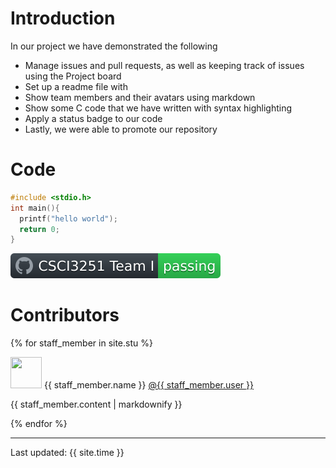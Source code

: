 # Introduction
In our project we have demonstrated the following
* Manage issues and pull requests, as well as keeping track of issues using the Project board
* Set up a readme file with
* Show team members and their avatars using markdown
* Show some C code that we have written with syntax highlighting
* Apply a status badge to our code
* Lastly, we were able to promote our repository

# Code
``` c
#include <stdio.h>
int main(){
  printf("hello world");
  return 0;
}
```
![Generic Badge](https://github.com/ikim0106/dummy_repo/blob/main/badge.svg)

# Contributors
{% for staff_member in site.stu %}
  <p><img class="media-object" src="{{ staff_member.image }}" width="50px" height="50px">
     {{ staff_member.name }}
    <a href="https://github.com/{{ staff_member.user }}">
      @{{ staff_member.user }}
    </a>
  </p>
  <p>{{ staff_member.content | markdownify }}</p>
{% endfor %}

---
Last updated: {{ site.time }}
